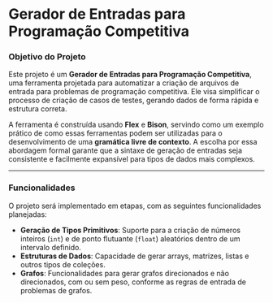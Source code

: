 # Gerador de Entradas para Programação Competitiva

### Objetivo do Projeto

Este projeto é um **Gerador de Entradas para Programação Competitiva**, uma ferramenta projetada para automatizar a criação de arquivos de entrada para problemas de programação competitiva. Ele visa simplificar o processo de criação de casos de testes, gerando dados de forma rápida e estrutura correta.

A ferramenta é construída usando **Flex** e **Bison**, servindo como um exemplo prático de como essas ferramentas podem ser utilizadas para o desenvolvimento de uma **gramática livre de contexto**. A escolha por essa abordagem formal garante que a sintaxe de geração de entradas seja consistente e facilmente expansível para tipos de dados mais complexos.

---

### Funcionalidades

O projeto será implementado em etapas, com as seguintes funcionalidades planejadas:

- **Geração de Tipos Primitivos**: Suporte para a criação de números inteiros (`int`) e de ponto flutuante (`float`) aleatórios dentro de um intervalo definido.
- **Estruturas de Dados**: Capacidade de gerar arrays, matrizes, listas e outros tipos de coleções.
- **Grafos**: Funcionalidades para gerar grafos direcionados e não direcionados, com ou sem peso, conforme as regras de entrada de problemas de grafos.
